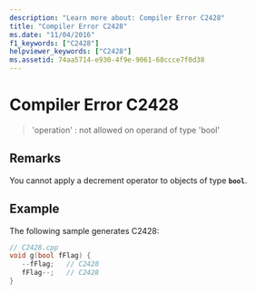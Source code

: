 ```yaml
---
description: "Learn more about: Compiler Error C2428"
title: "Compiler Error C2428"
ms.date: "11/04/2016"
f1_keywords: ["C2428"]
helpviewer_keywords: ["C2428"]
ms.assetid: 74aa5714-e930-4f9e-9061-68ccce7f0d38
---
```

# Compiler Error C2428

> 'operation' : not allowed on operand of type 'bool'

## Remarks

You cannot apply a decrement operator to objects of type **`bool`**.

## Example

The following sample generates C2428:

```cpp
// C2428.cpp
void g(bool fFlag) {
   --fFlag;   // C2428
   fFlag--;   // C2428
}
```
